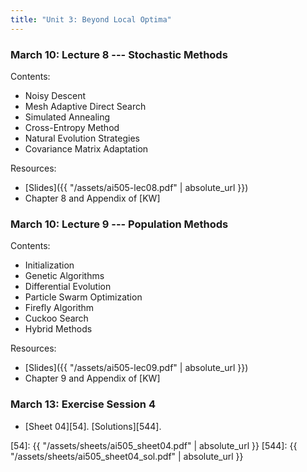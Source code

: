 ```yaml
---
title: "Unit 3: Beyond Local Optima" 
---
```




### March 10: Lecture 8 --- Stochastic Methods

Contents:

- Noisy Descent
- Mesh Adaptive Direct Search
- Simulated Annealing
- Cross-Entropy Method
- Natural Evolution Strategies
- Covariance Matrix Adaptation

Resources:

- [Slides]({{ "/assets/ai505-lec08.pdf" | absolute_url }})
- Chapter 8 and Appendix of [KW]

### March 10: Lecture 9 --- Population Methods

Contents:

- Initialization
- Genetic Algorithms
- Differential Evolution
- Particle Swarm Optimization
- Firefly Algorithm
- Cuckoo Search
- Hybrid Methods


Resources:

- [Slides]({{ "/assets/ai505-lec09.pdf" | absolute_url }})
- Chapter 9 and Appendix of [KW]

### March 13: Exercise Session 4

- [Sheet 04][54]. [Solutions][544].

[54]: {{ "/assets/sheets/ai505_sheet04.pdf" | absolute_url }}
[544]: {{ "/assets/sheets/ai505_sheet04_sol.pdf" | absolute_url }}